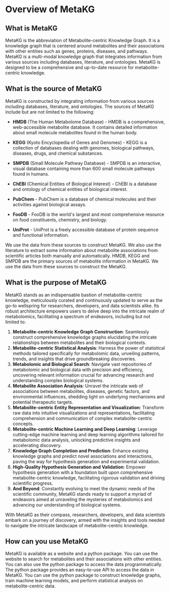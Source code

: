 # Overview of MetaKG



## What is MetaKG

MetaKG is the abbreviation of Metabolite-centric Knowledge Graph. It is a knowledge graph that is centered around metabolites and their associations with other entities such as genes, proteins, diseases, and pathways. MetaKG is a multi-modal knowledge graph that integrates information from various sources including databases, literature, and ontologies. MetaKG is designed to be a comprehensive and up-to-date resource for metabolite-centric knowledge.

## What is the source of MetaKG

MetaKG is constructed by integrating information from various sources including databases, literature, and ontologies. The sources of MetaKG include but are not limited to the following:
- **HMDB** (The Human Metabolome Database) - HMDB is a comprehensive, web-accessible metabolite database. It contains detailed information about small molecule metabolites found in the human body.
  
- **KEGG** (Kyoto Encyclopedia of Genes and Genomes) - KEGG is a collection of databases dealing with genomes, biological pathways, diseases, drugs, and chemical substances.
  
- **SMPDB** (Small Molecule Pathway Database) - SMPDB is an interactive, visual database containing more than 600 small molecule pathways found in humans.
  
- **ChEBI** (Chemical Entities of Biological Interest) - ChEBI is a database and ontology of chemical entities of biological interest.
  
- **PubChem** - PubChem is a database of chemical molecules and their activities against biological assays.
  
- **FooDB** - FooDB is the world's largest and most comprehensive resource on food constituents, chemistry, and biology.
  
- **UniProt** - UniProt is a freely accessible database of protein sequence and functional information.

We use the data from these sources to construct MetaKG. We also use the literature to extract some information about metabolite associations from scientific articles both manually and automatically. HMDB, KEGG and SMPDB are the primary sources of metabolite information in MetaKG. We use the data from these sources to construct the MetaKG.

## What is the purpose of MetaKG

MetaKG stands as an indispensable bastion of metabolite-centric knowledge, meticulously curated and continuously updated to serve as the go-to wellspring for researchers, developers, and data scientists alike. Its robust architecture empowers users to delve deep into the intricate realm of metabolomics, facilitating a spectrum of endeavors, including but not limited to:

1. **Metabolite-centric Knowledge Graph Construction**: Seamlessly construct comprehensive knowledge graphs elucidating the intricate relationships between metabolites and their biological contexts.
2. **Metabolite-centric Statistical Analysis**: Harness the power of statistical methods tailored specifically for metabolomic data, unveiling patterns, trends, and insights that drive groundbreaking discoveries.
3. **Metabolomic and Biological Search**: Navigate vast repositories of metabolomic and biological data with precision and efficiency, uncovering relevant information crucial for advancing research and understanding complex biological systems.
4. **Metabolite Association Analysis**: Unravel the intricate web of associations between metabolites, diseases, genetic factors, and environmental influences, shedding light on underlying mechanisms and potential therapeutic targets.
5. **Metabolite-centric Entity Representation and Visualization**: Transform raw data into intuitive visualizations and representations, facilitating comprehension and communication of complex metabolite-centric concepts.
6. **Metabolite-centric Machine Learning and Deep Learning**: Leverage cutting-edge machine learning and deep learning algorithms tailored for metabolomic data analysis, unlocking predictive insights and accelerating discovery.
7. **Knowledge Graph Completion and Prediction**: Enhance existing knowledge graphs and predict novel associations and interactions, paving the way for hypothesis generation and experimental validation.
8. **High-Quality Hypothesis Generation and Validation**: Empower hypothesis generation with a foundation built upon comprehensive metabolite-centric knowledge, facilitating rigorous validation and driving scientific progress.
9. **And Beyond**: Constantly evolving to meet the dynamic needs of the scientific community, MetaKG stands ready to support a myriad of endeavors aimed at unraveling the mysteries of metabolomics and advancing our understanding of biological systems.

With MetaKG as their compass, researchers, developers, and data scientists embark on a journey of discovery, armed with the insights and tools needed to navigate the intricate landscape of metabolite-centric knowledge.

## How can you use MetaKG

MetaKG is available as a website and a python package. You can use the website to search for metabolites and their associations with other entities. You can also use the python package to access the data programmatically. The python package provides an easy-to-use API to access the data in MetaKG. You can use the python package to construct knowledge graphs, train machine learning models, and perform statistical analysis on metabolite-centric data.
